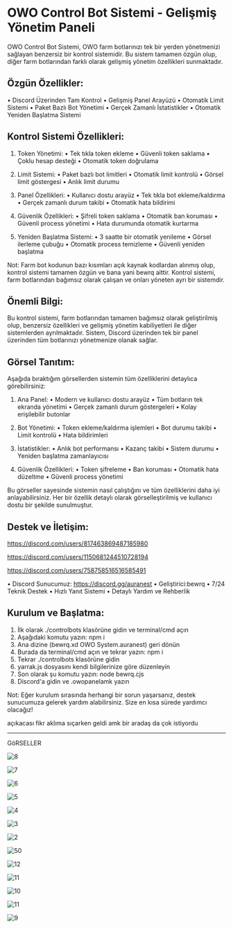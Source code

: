 OWO Control Bot Sistemi - Gelişmiş Yönetim Paneli
===============================================

OWO Control Bot Sistemi, OWO farm botlarınızı tek bir yerden yönetmenizi sağlayan benzersiz bir kontrol sistemidir. Bu sistem tamamen özgün olup, diğer farm botlarından farklı olarak gelişmiş yönetim özellikleri sunmaktadır.

Özgün Özellikler:
----------------
• Discord Üzerinden Tam Kontrol
• Gelişmiş Panel Arayüzü
• Otomatik Limit Sistemi
• Paket Bazlı Bot Yönetimi
• Gerçek Zamanlı İstatistikler
• Otomatik Yeniden Başlatma Sistemi

Kontrol Sistemi Özellikleri:
---------------------------
1. Token Yönetimi:
   • Tek tıkla token ekleme
   • Güvenli token saklama
   • Çoklu hesap desteği
   • Otomatik token doğrulama

2. Limit Sistemi:
   • Paket bazlı bot limitleri
   • Otomatik limit kontrolü
   • Görsel limit göstergesi
   • Anlık limit durumu

3. Panel Özellikleri:
   • Kullanıcı dostu arayüz
   • Tek tıkla bot ekleme/kaldırma
   • Gerçek zamanlı durum takibi
   • Otomatik hata bildirimi

4. Güvenlik Özellikleri:
   • Şifreli token saklama
   • Otomatik ban koruması
   • Güvenli process yönetimi
   • Hata durumunda otomatik kurtarma

5. Yeniden Başlatma Sistemi:
   • 3 saatte bir otomatik yenileme
   • Görsel ilerleme çubuğu
   • Otomatik process temizleme
   • Güvenli yeniden başlatma

Not: Farm bot kodunun bazı kısımları açık kaynak kodlardan alınmış olup, kontrol sistemi tamamen özgün ve bana yani bewrq aittir. Kontrol sistemi, farm botlarından bağımsız olarak çalışan ve onları yöneten ayrı bir sistemdir.

Önemli Bilgi:
------------
Bu kontrol sistemi, farm botlarından tamamen bağımsız olarak geliştirilmiş olup, benzersiz özellikleri ve gelişmiş yönetim kabiliyetleri ile diğer sistemlerden ayrılmaktadır. Sistem, Discord üzerinden tek bir panel üzerinden tüm botlarınızı yönetmenize olanak sağlar.

Görsel Tanıtım:
-------------
Aşağıda bıraktığım görsellerden sistemin tüm özelliklerini detaylıca görebilirsiniz:

1. Ana Panel:
   • Modern ve kullanıcı dostu arayüz
   • Tüm botların tek ekranda yönetimi
   • Gerçek zamanlı durum göstergeleri
   • Kolay erişilebilir butonlar

2. Bot Yönetimi:
   • Token ekleme/kaldırma işlemleri
   • Bot durumu takibi
   • Limit kontrolü
   • Hata bildirimleri

3. İstatistikler:
   • Anlık bot performansı
   • Kazanç takibi
   • Sistem durumu
   • Yeniden başlatma zamanlayıcısı

4. Güvenlik Özellikleri:
   • Token şifreleme
   • Ban koruması
   • Otomatik hata düzeltme
   • Güvenli process yönetimi

Bu görseller sayesinde sistemin nasıl çalıştığını ve tüm özelliklerini daha iyi anlayabilirsiniz. Her bir özellik detaylı olarak görselleştirilmiş ve kullanıcı dostu bir şekilde sunulmuştur.

Destek ve İletişim:
-----------------

https://discord.com/users/817463869487185980

https://discord.com/users/1150681244510728194

https://discord.com/users/758758516516585491

• Discord Sunucumuz: https://discord.gg/auranest
• Geliştirici:bewrq 
• 7/24 Teknik Destek
• Hızlı Yanıt Sistemi
• Detaylı Yardım ve Rehberlik

Kurulum ve Başlatma:
------------------
1. İlk olarak ./controlbots klasörüne gidin ve terminal/cmd açın
2. Aşağıdaki komutu yazın:
   npm i
3. Ana dizine (bewrq.xd OWO System.auranest) geri dönün
4. Burada da terminal/cmd açın ve tekrar yazın:
   npm i
5. Tekrar ./controlbots klasörüne gidin
6. yarrak.js dosyasını kendi bilgilerinize göre düzenleyin
7. Son olarak şu komutu yazın:
   node bewrq.cjs
8. Discord'a gidin ve .owopanelamk yazın

Not: Eğer kurulum sırasında herhangi bir sorun yaşarsanız, destek sunucumuza gelerek yardım alabilirsiniz. Size en kısa sürede yardımcı olacağız! 

açıkacası fikr aklıma sıçarken geldi amk bir aradaş da çok istiyordu 




------------------
GöRSELLER 


![8](https://github.com/user-attachments/assets/241f8875-cc74-4b5f-beef-d61bfec3acf8)

![7](https://github.com/user-attachments/assets/8bdc846d-dd12-40f2-af21-29a70a177722)

![6](https://github.com/user-attachments/assets/5056614a-0046-4007-86bd-5f7fcefc8e01)

![5](https://github.com/user-attachments/assets/caf57c78-aca1-49c3-984c-9ee17149b6e7)

![4](https://github.com/user-attachments/assets/253928df-863d-454b-83b3-90fe5487d726)

![3](https://github.com/user-attachments/assets/7236e6f4-f94a-43d2-9744-7acce2a090f6)

![2](https://github.com/user-attachments/assets/0ca1d50d-8307-46a3-b369-bfe22b9d3c8e)

![50](https://github.com/user-attachments/assets/2d89f08a-b3ae-494d-b040-ad4380380a19)

![12](https://github.com/user-attachments/assets/1d069a65-ba03-4d32-8969-7098d23bb8e3)

![11](https://github.com/user-attachments/assets/a42ea0ee-6a01-4ef3-9835-6d8cb990aba4)

![10](https://github.com/user-attachments/assets/dcab9d5f-e27d-4cd5-a058-243cf30eafd6)

![11](https://github.com/user-attachments/assets/0cb4ed19-78f1-4c00-b15e-b208b9db1cf0)

![9](https://github.com/user-attachments/assets/4b9ac862-b45a-4062-890e-4d87462d72db)




